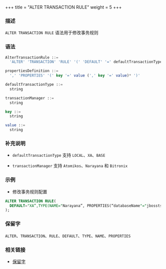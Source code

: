 +++
title = "ALTER TRANSACTION RULE"
weight = 5
+++

### 描述

`ALTER TRANSACTION RULE` 语法用于修改事务规则

### 语法

```sql
AlterTransactionRule ::=
  'ALTER' 'TRANSACTION' 'RULE' '(' 'DEFAULT' '=' defaultTransactionType ',' 'TYPE' '(' 'NAME' '=' transactionManager propertiesDefinition ')' ')'

propertiesDefinition ::=
  ',' 'PROPERTIES' '(' key '=' value (',' key '=' value)* ')'

defaultTransactionType ::=
  string

transactionManager ::=
  string

key ::=
  string

value ::=
  string
```

### 补充说明

- `defaultTransactionType` 支持 `LOCAL`、`XA`、`BASE`

- `transactionManager` 支持  `Atomikos`、`Narayana` 和 `Bitronix`

### 示例

- 修改事务规则配置

```sql
ALTER TRANSACTION RULE(
  DEFAULT="XA”,TYPE(NAME="Narayana”, PROPERTIES(“databaseName"="jbossts”,“host"="127.0.0.1”))
);
```

### 保留字

`ALTER`、`TRANSACTION`、`RULE`、`DEFAULT`、`TYPE`、`NAME`、`PROPERTIES`

### 相关链接

- [保留字](/cn/reference/distsql/syntax/reserved-word/)